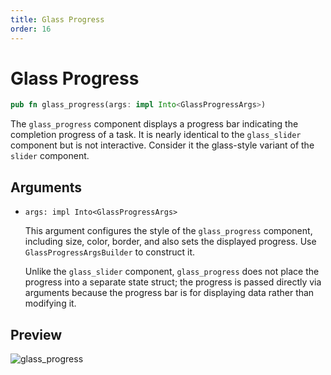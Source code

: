 ```yaml
---
title: Glass Progress
order: 16
---
```


# Glass Progress

```rust
pub fn glass_progress(args: impl Into<GlassProgressArgs>)
```

The `glass_progress` component displays a progress bar indicating the completion progress of a task. It is nearly identical to the `glass_slider` component but is not interactive. Consider it the glass-style variant of the `slider` component.

## Arguments

- `args: impl Into<GlassProgressArgs>`

  This argument configures the style of the `glass_progress` component, including size, color, border, and also sets the displayed progress. Use `GlassProgressArgsBuilder` to construct it.

  Unlike the `glass_slider` component, `glass_progress` does not place the progress into a separate state struct; the progress is passed directly via arguments because the progress bar is for displaying data rather than modifying it.

## Preview

![glass_progress](/glass_progress_example.png)
